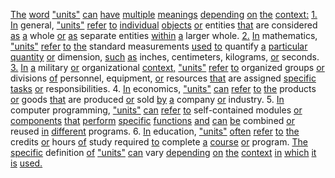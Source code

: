 [The](./the.md) [word](./word.md) ["units"](./units.md) [can](./can.md) [have](./have.md) [multiple](./multiple.md) [meanings](./meanings.md) [depending](./depending.md) [on](./on.md) [the](./the.md) [context:](./context.md) [1.](./1.md) [In](./in.md) general, ["units"](./units.md) [refer](./refer.md) [to](./to.md) [individual](./individual.md) [objects](./objects.md) [or](./or.md) entities [that](./that.md) are considered [as](./as.md) [a](./a.md) whole [or](./or.md) [as](./as.md) separate entities [within](./within.md) [a](./a.md) larger whole. [2.](./2.md) [In](./in.md) mathematics, ["units"](./units.md) [refer](./refer.md) [to](./to.md) [the](./the.md) standard measurements [used](./used.md) [to](./to.md) quantify [a](./a.md) [particular](./particular.md) [quantity](./quantity.md) [or](./or.md) dimension, [such](./such.md) [as](./as.md) inches, centimeters, kilograms, [or](./or.md) seconds. [3.](./3.md) [In](./in.md) [a](./a.md) military [or](./or.md) organizational [context,](./context.md) ["units"](./units.md) [refer](./refer.md) [to](./to.md) organized groups [or](./or.md) divisions [of](./of.md) personnel, equipment, [or](./or.md) resources [that](./that.md) are assigned [specific](./specific.md) [tasks](./tasks.md) [or](./or.md) responsibilities. 4. [In](./in.md) economics, ["units"](./units.md) [can](./can.md) [refer](./refer.md) [to](./to.md) [the](./the.md) products [or](./or.md) goods [that](./that.md) are produced [or](./or.md) sold [by](./by.md) [a](./a.md) company [or](./or.md) industry. 5. [In](./in.md) computer programming, ["units"](./units.md) [can](./can.md) [refer](./refer.md) [to](./to.md) self-contained modules [or](./or.md) [components](./components.md) [that](./that.md) [perform](./perform.md) [specific](./specific.md) [functions](./functions.md) [and](./and.md) [can](./can.md) [be](./be.md) combined [or](./or.md) reused [in](./in.md) [different](./different.md) programs. 6. [In](./in.md) education, ["units"](./units.md) [often](./often.md) [refer](./refer.md) [to](./to.md) [the](./the.md) credits [or](./or.md) hours [of](./of.md) study required [to](./to.md) complete [a](./a.md) [course](./course.md) [or](./or.md) program. [The](./the.md) [specific](./specific.md) definition [of](./of.md) ["units"](./units.md) [can](./can.md) vary [depending](./depending.md) [on](./on.md) [the](./the.md) [context](./context.md) [in](./in.md) [which](./which.md) [it](./it.md) [is](./is.md) [used.](./used.md)